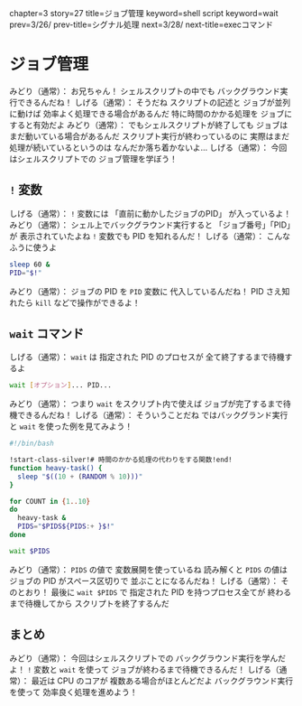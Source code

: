 chapter=3
story=27
title=ジョブ管理
keyword=shell script
keyword=wait
prev=3/26/
prev-title=シグナル処理
next=3/28/
next-title=execコマンド

# ジョブ管理

みどり（通常）：
  お兄ちゃん！
  シェルスクリプトの中でも
  バックグラウンド実行できるんだね！
しげる（通常）：
  そうだね
  スクリプトの記述と
  ジョブが並列に動けば
  効率よく処理できる場合があるんだ
  特に時間のかかる処理を
  ジョブにすると有効だよ
みどり（通常）：
  でもシェルスクリプトが終了しても
  ジョブはまだ動いている場合があるんだ
  スクリプト実行が終わっているのに
  実際はまだ処理が続いているというのは
  なんだか落ち着かないよ…
しげる（通常）：
  今回はシェルスクリプトでの
  ジョブ管理を学ぼう！

## `!` 変数

しげる（通常）：
  `!` 変数には
  「直前に動かしたジョブのPID」
  が入っているよ！
みどり（通常）：
  シェル上でバックグラウンド実行すると
  「ジョブ番号」「PID」が
  表示されていたよね
  `!` 変数でも PID を知れるんだ！
しげる（通常）：
  こんなふうに使うよ

```bash
sleep 60 &
PID="$!"
```

みどり（通常）：
  ジョブの PID を `PID` 変数に
  代入しているんだね！
  PID さえ知れたら
  `kill` などで操作ができるよ！

## `wait` コマンド

しげる（通常）：
  `wait` は
  指定された PID のプロセスが
  全て終了するまで待機するよ

```bash
wait [オプション]... PID...
```

みどり（通常）：
  つまり `wait` をスクリプト内で使えば
  ジョブが完了するまで待機できるんだね！
しげる（通常）：
  そういうことだね
  ではバックグランド実行と
  `wait` を使った例を見てみよう！

```bash
#!/bin/bash

!start-class-silver!# 時間のかかる処理の代わりをする関数!end!
function heavy-task() {
  sleep "$((10 + (RANDOM % 10)))"
}

for COUNT in {1..10}
do
  heavy-task &
  PIDS="$PIDS${PIDS:+ }$!"
done

wait $PIDS
```

みどり（通常）：
  `PIDS` の値で
  変数展開を使っているね
  読み解くと `PIDS` の値は
  ジョブの PID がスペース区切りで
  並ぶことになるんだね！
しげる（通常）：
  そのとおり！
  最後に `wait $PIDS` で
  指定された PID を持つプロセス全てが
  終わるまで待機してから
  スクリプトを終了するんだ

## まとめ

みどり（通常）：
  今回はシェルスクリプトでの
  バックグラウンド実行を学んだよ！
  `!` 変数と `wait` を使って
  ジョブが終わるまで待機できるんだ！
しげる（通常）：
  最近は CPU のコアが
  複数ある場合がほとんどだよ
  バックグラウンド実行を使って
  効率良く処理を進めよう！

